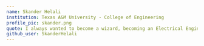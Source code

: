 ```yaml
---
name: Skander Helali 
institution: Texas A&M University - College of Engineering 
profile_pic: skander.png 
quote: I always wanted to become a wizard, becoming an Electrical Engineer is close enough!
github_user: SkanderHelali
---
```

